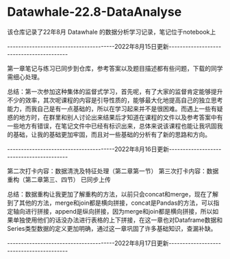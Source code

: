 # Datawhale-22.8-DataAnalyse
该仓库记录了22年8月 Datawhale 的数据分析学习记录，笔记位于notebook上

---------------------------------------2022年8月15日更新-----------------------------------------

第一章笔记与练习已同步到仓库，参考答案以及题目描述都有些问题，下载的同学需细心处理。

总结：第一次参加这种集体的监督式学习，首先呢，有了大家的监督肯定能够提升不少的效率，其次呢课程的内容是引导性质的，能够最大化地提高自己的独立思考能力，而我自己是有一点基础的，所以在学习起来并不是很困难。而遇上一些有疑惑的地方时，在群里和别人讨论出来结果后才知道在课程的文件以及参考答案中有一些地方有错误，在笔记文件中已经有标识出来，总体来说该课程也能让我巩固我的基础，让我的基础更加牢固，而且对一些基础的分析有了新的思路和方向。

---------------------------------------2022年8月16日更新-----------------------------------------

第二次打卡内容：数据清洗及特征处理（第二章第一节）
第三次打卡内容：数据重构（第二章第三、四节）
已同步上传

总结：数据重构让我更加了解重构的方法，以前只会concat和merge，现在了解到了其他的方法，merge和join都是横向拼接，concat是Pandas的方法，可以指定轴向进行拼接，append是纵向拼接，因为merge和join都是横向拼接，所以如果单独使用他们的话没办法进行表格的上下拼接，在这一章也对Dataframe数据和Series类型数据的定义更加明确，通过这一章巩固了许多基础知识，查漏补缺。


---------------------------------------2022年8月17日更新-----------------------------------------
